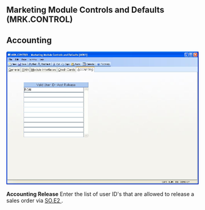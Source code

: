 ##  Marketing Module Controls and Defaults (MRK.CONTROL)

<PageHeader />

##  Accounting

![](./MRK-CONTROL-5.jpg)

**Accounting Release** Enter the list of user ID's that are allowed to release a sales order via [ SO.E2 ](../../SO-E2/README.md) .   
  
  
<badge text= "Version 8.10.57" vertical="middle" />

<PageFooter />
